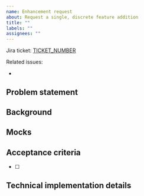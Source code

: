 ```yaml
---
name: Enhancement request
about: Request a single, discrete feature addition
title: ""
labels: ""
assignees: ""
---
```


Jira ticket: [TICKET_NUMBER](URL)

Related issues:

-

<!-- Note that most of this template (besides the implementation details) overlaps with Jira. -->
<!-- If this issue is effectively mirroring a Jira ticket, just be sure to copy some of that information over so that public (non-Jira) users can still receive the necessary context. -->

## Problem statement

<!-- Provide a quick overview of the request. -->

## Background

<!-- Provide context that would be helpful for the assignee on this issue. For example, you could describe some related work that sets the stage for this feature. -->

## Mocks

<!-- Drop a link to a design file (e.g., from Figma) or upload relevant screenshots here. -->

## Acceptance criteria

<!-- Describe the desired outcome of this ticket. Write detailed criteria below that can be checked off the list as work is completed. -->

- [ ]

## Technical implementation details

<!-- This is where you can get in the weeds with technical suggestions and guidance. Sometimes it may be easier to just talk through this offline with the assignee; if so, make sure to jot down some notes from that discussion here. -->
